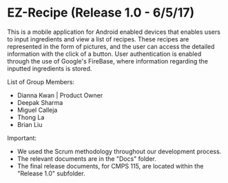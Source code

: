 # EZ-Recipe (Release 1.0 - 6/5/17)

This is a mobile application for Android enabled devices that enables users to input ingredients and view a list of recipes.
These recipes are represented in the form of pictures, and the user can access the detailed information with the click of a button.
User authentication is enabled through the use of Google's FireBase, where information regarding the inputted ingredients is stored.

List of Group Members:
- Dianna Kwan | Product Owner
- Deepak Sharma
- Miguel Calleja
- Thong La
- Brian Liu

Important: 
- We used the Scrum methodology throughout our development process.
- The relevant documents are in the "Docs" folder. 
- The final release documents, for CMPS 115, are located within the "Release 1.0" subfolder.
